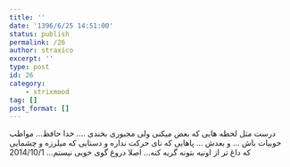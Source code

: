 ```yaml
---
title: ''
date: '1396/6/25 14:51:00'
status: publish
permalink: /26
author: straxico
excerpt: ''
type: post
id: 26
category:
    - strixmood
tag: []
post_format: []
---
```

<div>درست مثل لحظه هایی که بغض میکنی ولی مجبوری بخندی …. خدا حافظ… مواظب خوبیات باش … و بعدش … پاهایی که نای حرکت نداره و دستایی که میلرزه و چشمایی که داغ تر از اونیه بتونه گریه کنه… اصلا دروغ گوی خوبی نیستم… 2014/10/1</div>